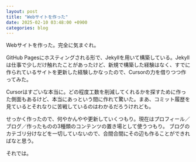 ```yaml
---
layout: post
title: "Webサイトを作った"
date: 2025-02-10 03:48:00 +0900
categories: blog
---
```


Webサイトを作った。完全に気まぐれ。

GitHub Pagesにホスティングされる形で、Jekyllを用いて構築している。Jekyllは仕事で少しだけ触れたことがあったけど、新規で構築した経験はなく、すでに作られているサイトを更新した経験しかなったので、Cursorの力を借りつつ作ってみた。

Cursorはすごいな本当に。どの程度工数を削減してくれるかを探すために作った側面もあるけど、本当にあっという間に作れて驚いた。まあ、コミット履歴を見ているとそれなりに苦戦しているのはわかるだろうけれども。

せっかく作ったので、何やかんやや更新していくつもり。現在はプロフィール／ブログ／作ったものの3種類のコンテンツの置き場として使うつもり。
ブログのカテゴリ分けなどを一切していないので、合間合間にその辺も作ることができればなと思う。

それでは。
